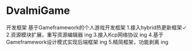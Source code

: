 # DvalmiGame
开发框架
基于Gameframework的个人游戏开发框架
1.接入hybrid热更新框架✓
2.资源模块扩展，重写资源编辑器 ing
3.接入Kcp网络协议 ing
4.基于Gameframework设计模式实现后端框架 ing
5.精简框架，功能剥离 ing

